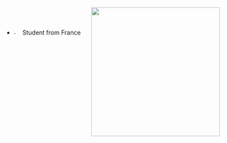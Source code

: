 #
<div>
<img src="https://imgur.com/4nmpzdb.png" width="300" align="right" />
</div>
<br/>
<br/>

- <img src="https://imgur.com/a/fnHSScb.png" alt="." width="16" height="16"/> Student from France
